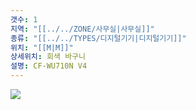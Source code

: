 ```yaml
---
갯수: 1
지역: "[[../../ZONE/사무실|사무실]]"
종류: "[[../../TYPES/디지털기기|디지털기기]]"
위치: "[[M|M]]"
상세위치: 회색 바구니
설명: CF-WU710N V4
---
```

![](http://192.168.50.22/devices/240608_IMG_0195.jpg)